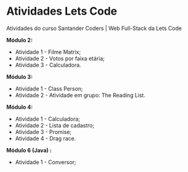 # Atividades Lets Code



Atividades do curso Santander Coders | Web Full-Stack da Lets Code



__Módulo 2:__

- Atividade 1 - Filme Matrix;
- Atividade 2 - Votos por faixa etária;
- Atividade 3 - Calculadora.

__Módulo 3:__

- Atividade 1 - Class Person;
- Atividade 2 - Atividade em grupo: The Reading List.

__Módulo 4:__

- Atividade 1 - Calculadora;
- Atividade 2 - Lista de cadastro;
- Atividade 3 - Promise;
- Atividade 4 - Drag race. 

__Módulo 6 (Java) :__

- Atividade 1 - Conversor;

